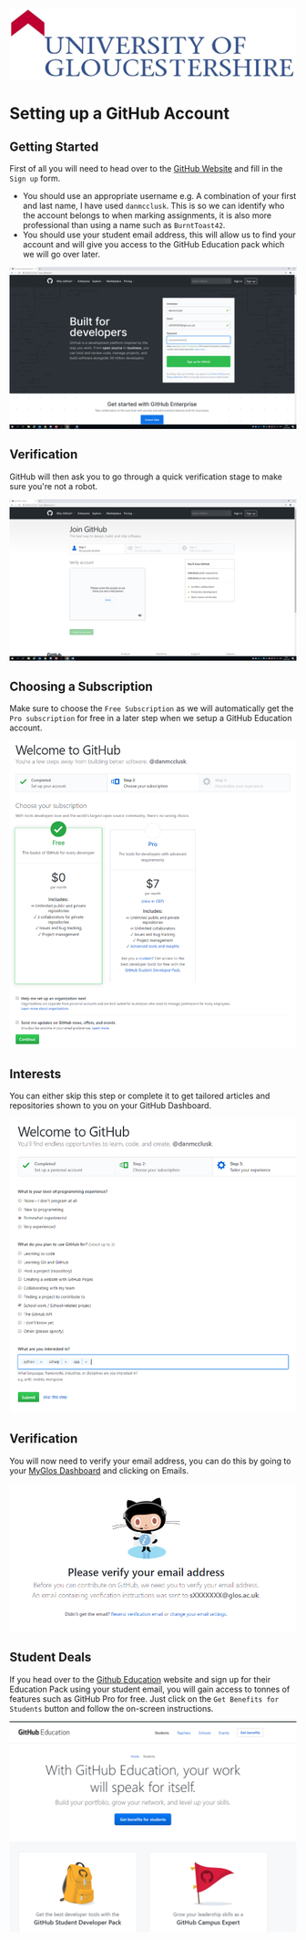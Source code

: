 ![UOGLogo](IMG-All/uoglogo.jpg)

# Setting up a GitHub Account

## Getting Started
First of all you will need to head over to the [GitHub Website](www.github.com) and fill in the `Sign up` form.

- You should use an appropriate username e.g. A combination of your first and last name, I have used `danmcclusk`. This is so we can identify who the account belongs to when marking assignments, it is also more professional than using a name such as `BurntToast42`.
- You should use your student email address, this will allow us to find your account and will give you access to the GitHub Education pack which we will go over later.

![SignUp](IMG-Account-Setup/1WebScreenshotwInfo.PNG)


## Verification
GitHub will then ask you to go through a quick verification stage to make sure you're not a robot.

![Setup](IMG-Account-Setup/2Setup.PNG)


## Choosing a Subscription
Make sure to choose the `Free Subscription` as we will automatically get the `Pro subscription` for free in a later step when we setup a GitHub Education account.

![Subscription](IMG-Account-Setup/3Subscription.PNG)

## Interests
You can either skip this step or complete it to get tailored articles and repositories shown to you on your GitHub Dashboard.

![Interests](IMG-Account-Setup/4Interests.PNG)

## Verification
You will now need to verify your email address, you can do this by going to your [MyGlos Dashboard](http://my.glos.ac.uk) and clicking on Emails.

![SignUp](IMG-Account-Setup/5Verify.PNG)

## Student Deals
If you head over to the [Github Education](https://education.github.com/students) website and sign up for their Education Pack using your student email, you will gain access to tonnes of features such as GitHub Pro for free.
Just click on the `Get Benefits for Students` button and follow the on-screen instructions.

 ![SignUp](IMG-Account-Setup/6StudentA.PNG)
